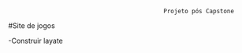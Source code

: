                                                 Projeto pós Capstone

#Site de jogos

-Construir layate